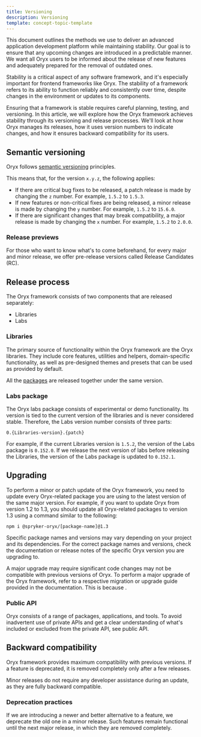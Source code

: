 ```yaml
---
title: Versioning
description: Versioning
template: concept-topic-template
---
```


This document outlines the methods we use to deliver an advanced application development platform while maintaining stability. Our goal is to ensure that any upcoming changes are introduced in a predictable manner. We want all Oryx users to be informed about the release of new features and adequately prepared for the removal of outdated ones.

Stability is a critical aspect of any software framework, and it's especially important for frontend frameworks like Oryx. The stability of a framework refers to its ability to function reliably and consistently over time, despite changes in the environment or updates to its components.

Ensuring that a framework is stable requires careful planning, testing, and versioning. In this article, we will explore how the Oryx framework achieves stability through its versioning and release processes. We'll look at how Oryx manages its releases, how it uses version numbers to indicate changes, and how it ensures backward compatibility for its users.

## Semantic versioning

Oryx follows [semantic versioning](https://semver.org/) principles.

This means that, for the version `x.y.z`, the following applies:
- If there are critical bug fixes to be released, a patch release is made by changing the `z` number. For example, `1.5.2` to `1.5.3`.
- If new features or non-critical fixes are being released, a minor release is made by changing the `y` number. For example, `1.5.2` to `15.6.0`.
- If there are significant changes that may break compatibility, a major release is made by changing the `x` number. For example, `1.5.2` to `2.0.0`.

### Release previews

For those who want to know what's to come beforehand, for every major and minor release, we offer pre-release versions called Release Candidates (RC).

## Release process

The Oryx framework consists of two components that are released separately:
- Libraries
- Labs

### Libraries

The primary source of functionality within the Oryx framework are the Oryx libraries. They include core features, utilities and helpers, domain-specific functionality, as well as pre-designed themes and presets that can be used as provided by default.

All the [packages](https://www.npmjs.com/org/spryker-oryx) are released together under the same version.

### Labs package

The Oryx labs package consists of experimental or demo functionality. Its version is tied to the current version of the libraries and is never considered stable. Therefore, the Labs version number consists of three parts:

```
0.{Libraries-version}.{patch}
```

For example, if the current Libraries version is `1.5.2`, the version of the Labs package is `0.152.0`. If we release the next version of labs before releasing the Libraries, the version of the Labs package is updated to `0.152.1`.

## Upgrading

To perform a minor or patch update of the Oryx framework, you need to update every Oryx-related package you are using to the latest version of the same major version. For example, if you want to update Oryx from version 1.2 to 1.3, you should update all Oryx-related packages to version 1.3 using a command similar to the following:
```
npm i @spryker-oryx/[package-name]@1.3
```

Specific package names and versions may vary depending on your project and its dependencies. For the correct package names and versions, check the documentation or release notes of the specific Oryx version you are upgrading to.

A major upgrade may require significant code changes may not be compatible with previous versions of Oryx. To perform a major upgrade of the Oryx framework, refer to a respective migration or upgrade guide provided in the documentation. This is because .

### Public API

Oryx consists of a range of packages, applications, and tools. To avoid inadvertent use of private APIs and get a clear understanding of what's included or excluded from the private API, see public API<!--](//TODO: add link)-->.

## Backward compatibility


Oryx framework provides maximum compatibility with previous versions. If a feature is deprecated, it is removed completely only after a few releases.

Minor releases do not require any developer assistance during an update, as they are fully backward compatible.

### Deprecation practices

If we are introducing a newer and better alternative to a feature, we deprecate the old one in a minor release. Such features remain functional until the next major release, in which they are removed completely.
